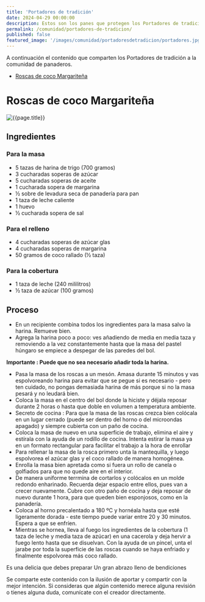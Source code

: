 ```yaml
---
title: 'Portadores de tradición'
date: 2024-04-29 00:00:00
description: Estos son los panes que protegen los Portadores de tradición.
permalink: /comunidad/portadores-de-tradicion/
published: false
featured_image: '/images/comunidad/portadoresdetradicion/portadores.jpg'
---
```


A continuación el contenido que comparten los Portadores de tradición a la comunidad de panaderos.

* [Roscas de coco Margariteña](#rosca)

<div id="rosca"></div>

# Roscas de coco Margariteña 

<img class="post_image post_image_right" src="/images/comunidad/portadoresdetradicion/portadoresdetradicion-01.jpg" alt="{{page.title}}">

## Ingredientes

### Para la masa

- 5 tazas de harina de trigo (700 gramos)
- 3 cucharadas soperas de azúcar
- 5 cucharadas soperas de aceite
- 1 cucharada sopera de margarina
- ½ sobre de levadura seca de panadería para pan
- 1 taza de leche caliente
- 1 huevo
- ½ cucharada sopera de sal

### Para el relleno

- 4 cucharadas soperas de azúcar glas
- 4 cucharadas soperas de margarina
- 50 gramos de coco rallado (½ taza)

### Para la cobertura

- 1 taza de leche (240 mililitros)
- ½ taza de azúcar (100 gramos)

## Proceso

- En un recipiente combina todos los ingredientes para la masa salvo la harina. Remueve bien.
- Agrega la harina poco a poco: ves añadiendo de media en media taza y removiendo a la vez constantemente hasta que la masa del pastel húngaro se empiece a despegar de las paredes del bol.

**Importante : Puede que no sea necesario añadir toda la harina.**

- Pasa la masa de los roscas a un mesón. Amasa durante 15 minutos y vas espolvoreando harina para evitar que se pegue si es necesario - pero ten cuidado, no pongas demasiada harina de más porque si no la masa pesará y no leudará bien.
- Coloca la masa en el centro del bol donde la hiciste y déjala reposar durante 2 horas o hasta que doble en volumen a temperatura ambiente.
- Secreto de cocina : Para que la masa de las roscas crezca bien colócala en un lugar cerrado (puede ser dentro del horno o del microondas apagado) y siempre cubierta con un paño de cocina.
- Coloca la masa de nuevo en una superficie de trabajo, elimina el aire y estírala con la ayuda de un rodillo de cocina. Intenta estirar la masa ya en un formato rectangular para facilitar el trabajo a la hora de enrollar
- Para rellenar la masa de la rosca  primero unta la mantequilla, y luego espolvorea el azúcar glas y el coco rallado de manera homogénea.
- Enrolla la masa  bien apretada como si fuera un rollo de canela o golfiados  para que no quede aire en el interior.
- De manera uniforme terrmina de cortarlos y colócalos en un molde redondo enharinado. Recuerda dejar espacio entre ellos, pues van a crecer nuevamente. Cubre con otro paño de cocina y deja reposar de nuevo durante 1 hora, para que queden bien esponjosos, como en la panadería. 
- Coloca al  horno precalentado a 180 ºC y hornéala hasta que esté ligeramente dorada - este tiempo puede variar entre 20 y 30 minutos. Espera a que se enfríen.
- Mientras se hornea, lleva al fuego los ingredientes de la cobertura (1 taza de leche y media taza de azúcar) en una cacerola y deja hervir a fuego lento hasta que se disuelvan. Con la ayuda de un pincel, unta el jarabe por toda la superficie de las roscas  cuando se haya enfriado y finalmente espolvorea más coco rallado.

Es una delicia que debes preparar Un gran abrazo lleno de bendiciones

Se comparte este contenido con la ilusión de aportar y compartir con la mejor intención. Si consideras que algún contenido merece alguna revisión o tienes alguna duda, comunícate con el creador directamente.
